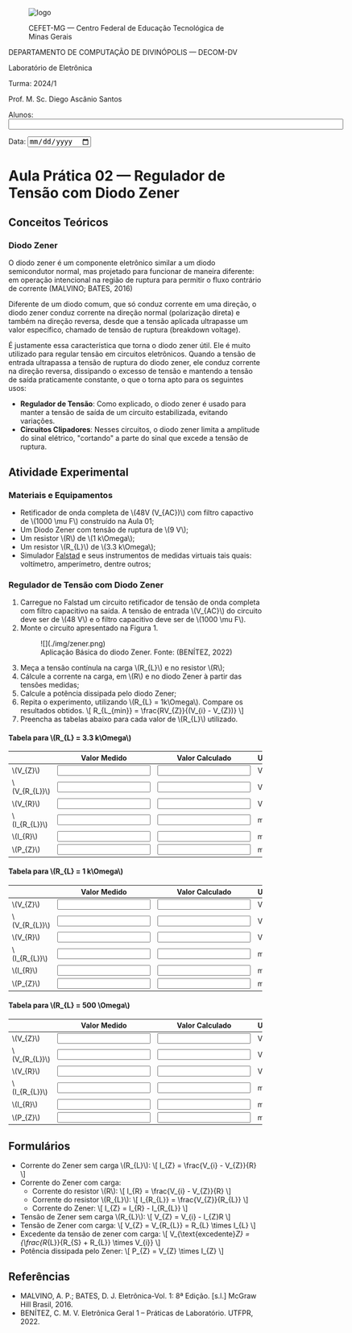 <link rel="stylesheet" type="text/css" href="style.css"></link>
<script src="https://polyfill.io/v3/polyfill.min.js?features=es6"></script>
<script type="text/javascript" async
  src="https://cdnjs.cloudflare.com/ajax/libs/mathjax/2.7.7/MathJax.js?config=TeX-MML-AM_CHTML">
</script>

<script>
    function carregarImagem(input, id) {
        var reader = new FileReader();
        reader.onload = function (e) {
            var img = document.createElement("img");
            img.src = e.target.result;
            document.getElementById(id).appendChild(img);
        };
        reader.readAsDataURL(input.files[0]);
    }
</script>

<figure markdown=1>

![logo](https://upload.wikimedia.org/wikipedia/commons/f/fd/Logo_CEFET-MG.png)

<figcaption>CEFET-MG — Centro Federal de Educação Tecnológica de Minas Gerais</figcaption>
</figure>

DEPARTAMENTO DE COMPUTAÇÃO DE DIVINÓPOLIS — DECOM-DV

Laboratório de Eletrônica

Turma: 2024/1

Prof. M. Sc. Diego Ascânio Santos

<label for="alunos">Alunos: </label>
<input type="text" id="alunos" name="alunos" size="80" >

<label for="data">Data: </label>
<input type="date" id="data" name="data">

# Aula Prática 02 — Regulador de Tensão com Diodo Zener

## Conceitos Teóricos

### Diodo Zener

O diodo zener é um componente eletrônico similar a um diodo semicondutor normal, mas projetado para funcionar de maneira diferente: em operação intencional na região de ruptura para permitir o fluxo contrário de corrente (MALVINO; BATES, 2016)

Diferente de um diodo comum, que só conduz corrente em uma direção, o diodo zener conduz corrente na direção normal (polarização direta) e também na direção reversa, desde que a tensão aplicada ultrapasse um valor específico, chamado de tensão de ruptura (breakdown voltage).

É justamente essa característica que torna o diodo zener útil. Ele é muito utilizado para regular tensão em circuitos eletrônicos. Quando a tensão de entrada ultrapassa a tensão de ruptura do diodo zener, ele conduz corrente na direção reversa, dissipando o excesso de tensão e mantendo a tensão de saída praticamente constante, o que o torna apto para os seguintes usos:

-   **Regulador de Tensão**: Como explicado, o diodo zener é usado para manter a tensão de saída de um circuito estabilizada, evitando variações.
-   **Circuitos Clipadores**: Nesses circuitos, o diodo zener limita a amplitude do sinal elétrico, "cortando" a parte do sinal que excede a tensão de ruptura.

## Atividade Experimental

### Materiais e Equipamentos

-   Retificador de onda completa de \\(48V (V\_{AC})\\) com filtro capactivo de \\(1000 \mu F\\) construído na Aula 01;
-   Um Diodo Zener com tensão de ruptura de \\(9 V\\);
-   Um resistor \\(R\\) de \\(1 k\Omega\\);
-   Um resistor \\(R\_{L}\\) de \\(3.3 k\Omega\\);
-   Simulador [Falstad](https://www.falstad.com/circuit/circuitjs.html) e seus instrumentos de medidas virtuais tais quais: voltímetro, amperímetro, dentre outros;

### Regulador de Tensão com Diodo Zener

1. Carregue no Falstad um circuito retificador de tensão de onda completa com filtro capacitivo na saída. A tensão de entrada \\(V\_{AC}\\) do circuito deve ser de \\(48 V\\) e o filtro capacitivo deve ser de \\(1000 \mu F\\).
2. Monte o circuito apresentado na Figura 1.
    <figure markdown=1>
        ![](./img/zener.png)
        <figcaption>Aplicação Básica do diodo Zener. Fonte: (BENÍTEZ, 2022)</figcaption>
    </figure>
3. Meça a tensão contínula na carga \\(R\_{L}\\) e no resistor \\(R\\);
4. Cálcule a corrente na carga, em \\(R\\) e no diodo Zener à partir das tensões medidas;
5. Calcule a potência dissipada pelo diodo Zener;
6. Repita o experimento, utilizando \\(R\_{L} = 1k\Omega\\). Compare os resultados obtidos.
    \\[ R_{L_{min}} = \frac{RV_{Z}}{(V_{i} - V_{Z})} \\]
7. Preencha as tabelas abaixo para cada valor de \\(R\_{L}\\) utilizado.

#### Tabela para \\(R\_{L} = 3.3 k\Omega\\)

|                   | Valor Medido           | Valor Calculado        | Unidade |
| ----------------- | ---------------------- | ---------------------- | ------- |
| \\(V\_{Z}\\)      | <input type="number"/> | <input type="number"/> | V       |
| \\(V\_{R\_{L}}\\) | <input type="number"/> | <input type="number"/> | V       |
| \\(V\_{R}\\)      | <input type="number"/> | <input type="number"/> | V       |
| \\(I\_{R\_{L}}\\) | <input type="number"/> | <input type="number"/> | mA      |
| \\(I\_{R}\\)      | <input type="number"/> | <input type="number"/> | mA      |
| \\(P\_{Z}\\)      | <input type="number"/> | <input type="number"/> | mW      |

#### Tabela para \\(R\_{L} = 1 k\Omega\\)

|                   | Valor Medido           | Valor Calculado        | Unidade |
| ----------------- | ---------------------- | ---------------------- | ------- |
| \\(V\_{Z}\\)      | <input type="number"/> | <input type="number"/> | V       |
| \\(V\_{R\_{L}}\\) | <input type="number"/> | <input type="number"/> | V       |
| \\(V\_{R}\\)      | <input type="number"/> | <input type="number"/> | V       |
| \\(I\_{R\_{L}}\\) | <input type="number"/> | <input type="number"/> | mA      |
| \\(I\_{R}\\)      | <input type="number"/> | <input type="number"/> | mA      |
| \\(P\_{Z}\\)      | <input type="number"/> | <input type="number"/> | mW      |

#### Tabela para \\(R\_{L} = 500 \Omega\\)

|                   | Valor Medido           | Valor Calculado        | Unidade |
| ----------------- | ---------------------- | ---------------------- | ------- |
| \\(V\_{Z}\\)      | <input type="number"/> | <input type="number"/> | V       |
| \\(V\_{R\_{L}}\\) | <input type="number"/> | <input type="number"/> | V       |
| \\(V\_{R}\\)      | <input type="number"/> | <input type="number"/> | V       |
| \\(I\_{R\_{L}}\\) | <input type="number"/> | <input type="number"/> | mA      |
| \\(I\_{R}\\)      | <input type="number"/> | <input type="number"/> | mA      |
| \\(P\_{Z}\\)      | <input type="number"/> | <input type="number"/> | mW      |

## Formulários

- Corrente do Zener sem carga \\(R_{L}\\):
    \\[ I_{Z} = \frac{V_{i} - V_{Z}}{R} \\]
- Corrente do Zener com carga:
    - Corrente do resistor \\(R\\):
        \\[ I_{R} = \frac{V_{i} - V_{Z}}{R} \\]
    - Corrente do resistor \\(R_{L}\\):
        \\[ I_{R_{L}} = \frac{V_{Z}}{R_{L}} \\]
    - Corrente do Zener:
        \\[ I_{Z} = I_{R} - I_{R_{L}} \\]
- Tensão de Zener sem carga \\(R_{L}\\):
    \\[ V_{Z} = V_{i} - I_{Z}R \\]
- Tensão de Zener com carga:
    \\[ V_{Z} = V_{R_{L}} = R_{L} \times I_{L} \\]
- Excedente da tensão de zener com carga:
    \\[ V_{\text{excedente}_Z} = {\frac{R_{L}}{R_{S} + R_{L}} \times V_{i}} \\]
- Potência dissipada pelo Zener:
    \\[ P_{Z} = V_{Z} \times I_{Z} \\]

## Referências

-   MALVINO, A. P.; BATES, D. J. Eletrônica-Vol. 1: 8ª Edição. [s.l.] McGraw Hill Brasil, 2016.
-   BENÍTEZ, C. M. V. Eletrônica Geral 1 – Práticas de Laboratório. UTFPR, 2022.
